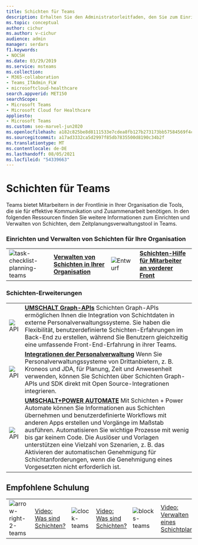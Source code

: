 ```yaml
---
title: Schichten für Teams
description: Erhalten Sie den Administratorleitfaden, den Sie zum Einrichten und Verwalten von Schichten, dem Tool für die Zeitplanverwaltung, in ihrer Teams.
ms.topic: conceptual
author: cichur
ms.author: v-cichur
audience: admin
manager: serdars
f1.keywords:
- NOCSH
ms.date: 03/29/2019
ms.service: msteams
ms.collection:
- M365-collaboration
- Teams_ITAdmin_FLW
- microsoftcloud-healthcare
search.appverid: MET150
searchScope:
- Microsoft Teams
- Microsoft Cloud for Healthcare
appliesto:
- Microsoft Teams
ms.custom: seo-marvel-jun2020
ms.openlocfilehash: a182c825be8d8111533e7cdea8fb127b273173bb57584569f4c3780dad91f178
ms.sourcegitcommit: a17ad3332ca5d2997f85db7835500d8190c34b2f
ms.translationtype: MT
ms.contentlocale: de-DE
ms.lasthandoff: 08/05/2021
ms.locfileid: "54339663"
---
```

# <a name="shifts-for-teams"></a>Schichten für Teams

Teams bietet Mitarbeitern in der Frontlinie in Ihrer Organisation die Tools, die sie für effektive Kommunikation und Zusammenarbeit benötigen. In den folgenden Ressourcen finden Sie weitere Informationen zum Einrichten und Verwalten von Schichten, dem Zeitplanungsverwaltungstool in Teams.

### <a name="set-up-and-manage-shifts-for-your-organization"></a>Einrichten und Verwalten von Schichten für Ihre Organisation

|               |               |               |               |
| ------------- | ------------- | ------------- | ------------- |
|![task-checklist-planning-teams](../media/task-checklist-planning-teams-small.svg) | **[Verwalten von Schichten in Ihrer Organisation](./shifts/manage-the-shifts-app-for-your-organization-in-teams.md)** |![Entwurf](../media/Help-small.svg)  | **[Schichten-Hilfe für Mitarbeiter an vorderer Front](https://support.office.com/article/apps-and-services-cc1fba57-9900-4634-8306-2360a40c665b#PickTab=Specific_apps)** |

### <a name="shifts-extensions"></a>Schichten-Erweiterungen

|               |               |
| ------------- | ------------- |
| ![API](../media/api-small.svg) | **[UMSCHALT Graph-APIs](/graph/api/resources/shift?view=graph-rest-1.0)** Schichten Graph-APIs ermöglichen Ihnen die Integration von Schichtdaten in externe Personalverwaltungssysteme. Sie haben die Flexibilität, benutzerdefinierte Schichten-Erfahrungen im Back-End zu erstellen, während Sie Benutzern gleichzeitig eine umfassende Front-End-Erfahrung in ihrer Teams.             |
| ![API](../media/api-small.svg) | **[Integrationen der Personalverwaltung](https://github.com/OfficeDev/Microsoft-Teams-Shifts-WFM-Connectors)** Wenn Sie Personalverwaltungssysteme von Drittanbietern, z. B. Kroneos und JDA, für Planung, Zeit und Anwesenheit verwenden, können Sie Schichten über Schichten Graph-APIs und SDK direkt mit Open Source-Integrationen integrieren. |
| ![API](../media/process-flow-teams-small.svg) | **[UMSCHALT+POWER AUTOMATE](https://github.com/OfficeDev/Microsoft-Teams-Shifts-Power-Automate-Templates)** Mit Schichten + Power Automate können Sie Informationen aus Schichten übernehmen und benutzerdefinierte Workflows mit anderen Apps erstellen und Vorgänge im Maßstab ausführen. Automatisieren Sie wichtige Prozesse mit wenig bis gar keinem Code. Die Auslöser und Vorlagen unterstützen eine Vielzahl von Szenarien, z. B. das Aktivieren der automatischen Genehmigung für Schichtanforderungen, wenn die Genehmigung eines Vorgesetzten nicht erforderlich ist. |

## <a name="featured-training"></a>Empfohlene Schulung

|               |               |               |               |               |               |
| ------------- | ------------- | ------------- | ------------- | ------------- | ------------- |
| ![arrow-right-2-teams](../media/arrow-right-2-teams-small.svg)  |  [Video: Was sind Schichten?](https://support.office.com/article/what-is-shifts-f8efe6e4-ddb3-4d23-b81b-bb812296b821) |![clock-teams](../media/clock-teams-small.svg)  |  [Video: Was sind Schichten?](https://support.office.com/article/create-a-shifts-schedule-2b94ca38-36db-4a1c-8fee-f8f0fec9a984) |![blocks-teams](../media/blocks-teams-small.svg)  |  [Video: Verwalten eines Schichtplans](https://support.office.com/article/manage-a-shifts-schedule-63acda7b-ea39-441a-b1c6-c404a72e79f7) |